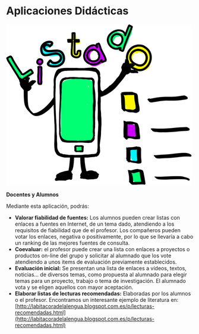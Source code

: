 # Aplicaciones Didácticas


![Imagen listado](img/listado.png "Listar")


**Docentes y Alumnos**

Mediante esta aplicación, podrás:

*   **Valorar fiabilidad de fuentes:** Los alumnos pueden crear listas con enlaces a fuentes en Internet, de un tema dado, atendiendo a los requisitos de fiabilidad que de el profesor. Los compañeros pueden votar los enlaces, negativa o positivamente, por lo que se llevaría a cabo un ranking de las mejores fuentes de consulta.
*   **Coevaluar:** el profesor puede crear una lista con enlaces a proyectos o productos on-line del grupo y solicitar al alumnado que los vote atendiendo a unos items de evaluación previamente establecidos.
*   **Evaluación inicial:** Se presentan una lista de enlaces a vídeos, textos, noticias... de diversos temas, como propuesta al alumnado para elegir temas para un proyecto, trabajo o tema de investigación. El alumnado vota y se eligen aquellos con mayor aceptación.
*   **Elaborar listas de lecturas recomendadas:** Elaboradas por los alumnos o el profesor. Encontramos un interesante ejemplo de literatura en: [http://labitacoradelalengua.blogspot.com.es/p/lecturas-recomendadas.html](http://labitacoradelalengua.blogspot.com.es/p/lecturas-recomendadas.html)